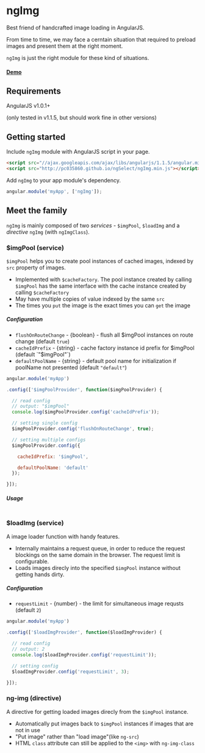# ngImg

Best friend of handcrafted image loading in AngularJS.

From time to time, we may face a cerntain situation that required to preload images and present them at the right moment.

`ngImg` is just the right module for these kind of situations.

#### [Demo](http://plnkr.co/edit/vmhIet?p=preview)


## Requirements

AngularJS v1.0.1+

(only tested in v1.1.5, but should work fine in other versions)


## Getting started

Include `ngImg` module with AngularJS script in your page.
```html
<script src="//ajax.googleapis.com/ajax/libs/angularjs/1.1.5/angular.min.js"></script>
<script src="http://pc035860.github.io/ngSelect/ngImg.min.js"></script>
```

Add `ngImg` to your app module's dependency.
```js
angular.module('myApp', ['ngImg']);
```

## Meet the family

`ngImg` is mainly composed of two *services* - `$imgPool`, `$loadImg` and a *directive* `ngImg` (with `ngImgClass`).

### $imgPool (service)

`$imgPool` helps you to create pool instances of cached images, indexed by `src` property of images.

* Implemented with `$cacheFactory`. The pool instance created by calling `$imgPool` has the same interface with the cache instance created by calling `$cacheFactory`
* May have multiple copies of value indexed by the same `src`
* The times you `put` the image is the exact times you can `get` the image

##### Configuration

* `flushOnRouteChange` - {boolean} - flush all $imgPool instances on route change (default `true`)
* `cacheIdPrefix` - {string} - cache factory instance id prefix for $imgPool (default `"$imgPool"`)
* `defaultPoolName` - {string} - default pool name for initialization if poolName not presented (default `"default"`)

```js
angular.module('myApp')

.config(['$imgPoolProvider', function($imgPoolProvider) {

  // read config
  // output: "$imgPool"
  console.log($imgPoolProvider.config('cacheIdPrefix'));

  // setting single config
  $imgPoolProvider.config('flushOnRouteChange', true);

  // setting multiple configs
  $imgPoolProvider.config({

    cacheIdPrefix: '$imgPool',

    defaultPoolName: 'default'
  });

}]);
```

##### Usage

```js
```


### $loadImg (service)

A image loader function with handy features.

* Internally maintains a request queue, in order to reduce the request blockings on the same domain in the browser. The request limit is configurable.
* Loads images direcly into the specified `$imgPool` instance without getting hands dirty.

##### Configuration

* `requestLimit` - {number} - the limit for simultaneous image requsts (default `2`)

```js
angular.module('myApp')

.config(['$loadImgProvider', function($loadImgProvider) {

  // read config
  // output: 2
  console.log($loadImgProvider.config('requestLimit'));

  // setting config
  $loadImgProvider.config('requestLimit', 3);

}]);
```

### ng-img (directive)

A directive for getting loaded images direcly from the `$imgPool` instance.

* Automatically put images back to `$imgPool` instances if images that are not in use
* "Put image" rather than "load image"(like `ng-src`)
* HTML `class` attribute can still be applied to the `<img>` with `ng-img-class`
